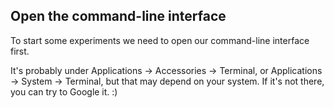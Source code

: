 ## Open the command-line interface

To start some experiments we need to open our command-line interface first.

It's probably under Applications → Accessories → Terminal, or Applications → 
System → Terminal, but that may depend on your system. 
If it's not there, you can try to Google it. :)
